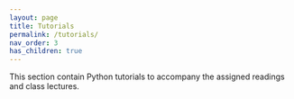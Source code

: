 ```yaml
---
layout: page
title: Tutorials
permalink: /tutorials/
nav_order: 3
has_children: true
--- 
```


This section contain Python tutorials to accompany the assigned readings and class lectures.


